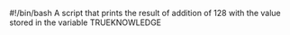 #!/bin/bash
A script that prints the result of addition of 128 with the value stored in the variable TRUEKNOWLEDGE

